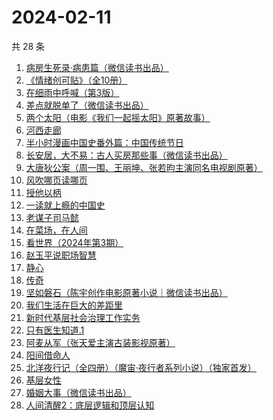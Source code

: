 # 2024-02-11

共 28 条

<!-- BEGIN WEREAD -->
<!-- 最后更新时间 2024-02-11 18:03:51 +0800 -->
1. [病房生死录·病患篇（微信读书出品）](https://weread.qq.com/web/bookDetail/23732ef0813ab8810g0134f0)
1. [《情绪创可贴》（全10册）](https://weread.qq.com/web/bookDetail/957327b0813ab7027g010fa0)
1. [在细雨中呼喊（第3版）](https://weread.qq.com/web/bookDetail/801324d05cbba380129b0a1)
1. [差点就脱单了（微信读书出品）](https://weread.qq.com/web/bookDetail/da332870813ab8849g01358c)
1. [两个太阳（电影《我们一起摇太阳》原著故事）](https://weread.qq.com/web/bookDetail/2bb32670813ab881bg014410)
1. [河西走廊](https://weread.qq.com/web/bookDetail/de932a80813ab881eg014870)
1. [半小时漫画中国史番外篇：中国传统节日](https://weread.qq.com/web/bookDetail/b4132bb0719db176b41f10e)
1. [长安居，大不易：古人买房那些事（微信读书出品）](https://weread.qq.com/web/bookDetail/3e232bb0813ab882eg0178b9)
1. [大唐狄公案（周一围、王丽坤、张若昀主演同名电视剧原著）](https://weread.qq.com/web/bookDetail/1ac32f70813ab789bg014cf9)
1. [风吹哪页读哪页](https://weread.qq.com/web/bookDetail/e53328e0813ab84e1g016bd3)
1. [授他以柄](https://weread.qq.com/web/bookDetail/579323b0813ab7d6ag0128ad)
1. [一读就上瘾的中国史](https://weread.qq.com/web/bookDetail/8ac32ef0720f5b4c8ac9ad3)
1. [老谋子司马懿](https://weread.qq.com/web/bookDetail/32432960813ab7371g0164e6)
1. [在菜场，在人间](https://weread.qq.com/web/bookDetail/0cc327a0813ab8796g015cb0)
1. [看世界（2024年第3期）](https://weread.qq.com/web/bookDetail/a8832940813ab886dg012158)
1. [赵玉平说职场智慧](https://weread.qq.com/web/bookDetail/8d832280813ab72bbg017413)
1. [静心](https://weread.qq.com/web/bookDetail/57c321105cfa9357c349702)
1. [传奇](https://weread.qq.com/web/bookDetail/89532630813ab779fg011515)
1. [坚如磐石（陈宇创作电影原著小说｜微信读书出品）](https://weread.qq.com/web/bookDetail/b3432ab0813ab87e0g018931)
1. [我们生活在巨大的差距里](https://weread.qq.com/web/bookDetail/286329405b40f728668c477)
1. [新时代基层社会治理工作实务](https://weread.qq.com/web/bookDetail/bd732bb0813ab7cc3g018611)
1. [只有医生知道.1](https://weread.qq.com/web/bookDetail/e2432b40813ab7889g018653)
1. [阿麦从军（张天爱主演古装影视原著）](https://weread.qq.com/web/bookDetail/0ec32820813ab7bcdg010c85)
1. [阳间借命人](https://weread.qq.com/web/bookDetail/ade32200813ab80e6g012a21)
1. [北洋夜行记（全四册）（魔宙·夜行者系列小说）（独家首发）](https://weread.qq.com/web/bookDetail/84932250813ab878fg010735)
1. [基层女性](https://weread.qq.com/web/bookDetail/d3c3209072646383d3ce031)
1. [婚姻大事（微信读书出品）](https://weread.qq.com/web/bookDetail/d4f32b20813ab87fdg01979d)
1. [人间清醒2：底层逻辑和顶层认知](https://weread.qq.com/web/bookDetail/15532ad0813ab7eb2g01208e)
<!-- END WEREAD -->